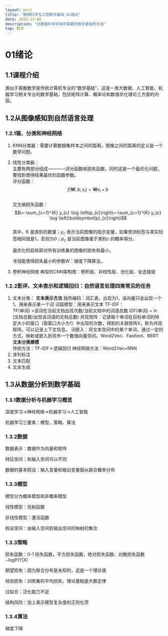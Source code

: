 ```yaml
---
layout: post
title: "数据科学与工程数学基础_01绪论"
date: 2022-12-08 
description: "对数据科学领域所需要的数学基础的总结"
tag: 数学
---   
```


# 01绪论  

## 1.1课程介绍  

类似于离散数学是传统计算机专业的“数学基础”，这是一类大数据、人工智能、机器学习相关专业的数学基础，包括矩阵计算、概率论和数值优化理论三方面的内容。  

## 1.2从图像感知到自然语言处理  

### 1.2.1猫、分类和神经网络

1. KNN分类器：需要计算数据集样本之间的距离，图像之间的距离的定义是一个数学问题。  
2. 线性分类器：  
   主要有两部分组成————评分函数和损失函数，同时这是一个最优化问题，要找到使得结果最优的函数参数。  
   评分函数：  
   $$f\left(\boldsymbol{W}, b ; x_{i}\right)=\boldsymbol{W} x_{i}+b$$  
   交叉熵损失函数：  
   $$l=-\sum_{c=1}^{K} y_{c} \log \left(p_{c}\right)=-\sum_{c=1}^{K} y_{c} \log \left(\boldsymbol{p}_{c}\right)$$  
   其中，K 是类别的数量；$y_c$ 表示当前图像的指示变量，如果预测标签与真实标签相同就是1，否则为0；$p_c$ 是当前图像属于类别c 的概率得分。  
   
   最优化的目标即对所有训练集的图像的损失和最小。  

   寻找能使得损失最小的参数W：梯度下降算法。 
3. 卷积神经网络 
    典型的CNN架构图：卷积层、非线性层、池化层、全连接层  

### 1.2.2影评、文本表示和逻辑回归：自然语言处理四类常见的任务  

1. 文本分类：
	**文本表示方法**
	独热编码：词汇表，出现为1，该向量只会出现一个1，用来表示某一个词
	词袋模型：用来表示文本
	TF-IDF：  
	TF(单词) =该词在当前文档出现次数/当前文档中的词语总数
    IDF(单词) = ln (文档总数/出现该词语的文档总数)
	共现矩阵：记录每个单词在目标单词的特定大小的窗口（取窗口大小为1）中出现的次数，得到的关联矩阵X，称为共现矩阵。可以记录上下文信息。
	词嵌入：将文本空间中的某个单词，通过一定的方式，映射或嵌入到另外一个数值向量空间。Word2Vec、Fasttext、BERT  
   **文本分类建模**  
   传统方法：TF-IDF＋逻辑回归
   神经网络方法：Word2Vec+RNN
 2. 序列标注
 3. 文本匹配
 4. 文本生成

## 1.3从数据分析到数学基础   

### 1.3.1数据分析与机器学习概览  

深度学习->神经网络->机器学习->人工智能

机器学习三要素：模型、策略、算法

### 1.3.2数据  
数据表示：数据作为向量和矩阵  

特征空间：和输入空间可以不同  

数据的基本假设：输入变量和输出变量服从联合概率分布

### 1.3.3模型  
模型分为概率模型和非概率模型  

线性模型：仿射函数  

非线性模型：激活函数  

假设空间：由输入空间到输出空间的映射的集合

### 1.3.3策略  

损失函数：0-1 损失函数，平方损失函数，绝对损失函数、对数损失函数−logP(Y\|X)  

期望损失：因为联合分布是未知的，这是一个理论值  

经验损失：训练集的平均损失，理论基础是大数定律  

过拟合：泛化能力不足  

结构风险：加上表示模型复杂度的正则化项  

### 1.3.4算法
  梯度下降
